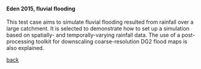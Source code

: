 #### Eden 2015, fluvial flooding

This test case aims to simulate fluvial flooding resulted from rainfall over a large catchment. It is selected to demonstrate how to set up a simulation based on spatially- and temporally-varying rainfall data. The use of a post-processing toolkit for downscaling coarse-resolution DG2 flood maps is also explained. 



[back](/LISFLOOD8.0.md)
